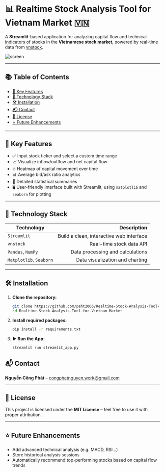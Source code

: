 
# 📊 Realtime Stock Analysis Tool for Vietnam Market 🇻🇳

A **Streamlit**-based application for analyzing capital flow and technical indicators of stocks in the **Vietnamese stock market**, powered by real-time data from [vnstock](https://pypi.org/project/vnstock/).

![screen](./screen1.png)

---
## 📚 Table of Contents

- [🚀 Key Features](#-key-features)
- [🧰 Technology Stack](#-technology-stack)
- [🛠️ Installation](#️-installation)
- [📬 Contact](#-contact)
- [🪪 License](#-license)
- [⭐ Future Enhancements](#-future-enhancements)
---
## 🚀 Key Features

- ✅ Input stock ticker and select a custom time range  
- 📈 Visualize inflow/outflow and net capital flow  
- 🔥 Heatmap of capital movement over time  
- 📊 Average bid/ask ratio analytics  
- 🧠 Detailed statistical summaries  
- 🖥️ User-friendly interface built with Streamlit, using `matplotlib` and `seaborn` for plotting  

---

## 🧰 Technology Stack

| Technology        | Description                              |
|------------------|-------------------------------------------:
| `Streamlit`       | Build a clean, interactive web interface |
| `vnstock`         | Real-time stock data API                 |
| `Pandas`, `NumPy` | Data processing and calculations         |
| `Matplotlib`, `Seaborn` | Data visualization and charting     |

---

## 🛠️ Installation
1. **Clone the repository:**
   ```bash
   git clone https://github.com/paht2005/Realtime-Stock-Analysis-Tool-for-Vietnam-Market.git
   cd Realtime-Stock-Analysis-Tool-for-Vietnam-Market
   ```
2. **Install required packages:**
   ```bash
   pip install -r requirements.txt
   ```
3. **▶️ Run the App:**
   ```bash
   streamlit run streamlit_app.py
   ```

## 📬 Contact

**Nguyễn Công Phát** – congphatnguyen.work@gmail.com

---

## 🪪 License

This project is licensed under the **MIT License** – feel free to use it with proper attribution.

---

## ⭐ Future Enhancements

- Add advanced technical analysis (e.g. MACD, RSI…)  
- Store historical analysis sessions  
- Automatically recommend top-performing stocks based on capital flow trends  


